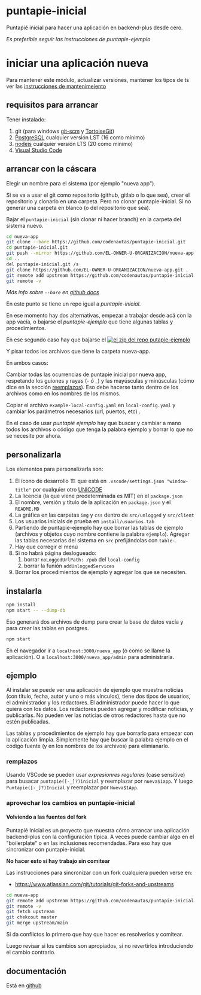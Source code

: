 # puntapie-inicial

Puntapié inicial para hacer una aplicación en backend-plus desde cero. 

*Es preferible seguir las instrucciones de puntapie-ejemplo*

# iniciar una aplicación nueva

Para mantener este módulo, actualizar versiones, mantener los tipos de ts ver las [instrucciones de mantenimeiento](docs/mantenimiento.md)

## requisitos para arrancar

Tener instalado:
   1. git (para windows [git-scm](https://git-scm.com/) y [TortoiseGit](https://tortoisegit.org/))
   2. [PostgreSQL](https://www.postgresql.org/) cualquier versión LST (16 como mínimo)
   3. [nodejs](https://nodejs.org/es/) cualquier versión LTS (20 como mínimo)
   4. [Visual Studio Code](https://code.visualstudio.com/)

## arrancar con la cáscara

Elegir un nombre para el sistema (por ejemplo "nueva app"). 

Si se va a usar el git como repositorio (github, gitlab o lo que sea),
crear el repositorio y clonarlo en una carpeta. Pero no clonar puntapie-inicial. 
Si no generar una carpeta en blanco (o del repositorio que sea).

Bajar el `puntapie-inicial` (sin clonar ni hacer branch) en la carpeta del sistema nuevo. 

```sh
cd nueva-app
git clone --bare https://github.com/codenautas/puntapie-inicial.git
cd puntapie-inicial.git
git push --mirror https://github.com/EL-OWNER-U-ORGANIZACION/nueva-app.git
cd ..
del puntapie-inicial.git /s
git clone https://github.com/EL-OWNER-U-ORGANIZACION/nueva-app.git .
git remote add upstream https://github.com/codenautas/puntapie-inicial.git
git remote -v
```
_Más info sobre `--bare` en [github docs](https://docs.github.com/es/repositories/creating-and-managing-repositories/duplicating-a-repository)_

En este punto se tiene un repo igual a _puntapie-inicial_. 

En ese momento hay dos alternativas, empezar a trabajar desde acá con la app vacía,
o bajarse el _puntapie-ejemplo_ que tiene algunas tablas y procedimientos. 

En ese segundo caso hay que bajarse el [![el zip del repo putapie-ejemplo](code-download.png)](https://github.com/codenautas/puntapie-ejemplo/archive/refs/heads/master.zip)

Y pisar todos los archivos que tiene la carpeta nueva-app.

En ambos casos:

Cambiar todas las ocurrencias de puntapie inicial por nueva app, 
respetando los guiones y rayas (- ó _) y las mayúsculas y minúsculas
(cómo dice en la sección [reemplazos](#reemplazos)). 
Eso debe hacerse tanto dentro de los archivos como en los nombres de los mismos. 

Copiar el archivo `example-local-config.yaml` en `local-config.yaml` 
y cambiar los parámetros necesarios (url, puertos, etc) .

En el caso de usar _puntapié ejemplo_ hay que buscar y cambiar a mano
todos los archivos o código que tenga la palabra ejemplo y borrar lo que no se necesite por ahora. 

## personalizarla

Los elementos para personalizarla son:
   1. El ícono de desarrollo 🏗 que está en `.vscode/settings.json "window-title"` 
   por cualquier otro [UNICODE](http://amp-what.com)
   2. La licencia (la que viene predeterminada es MIT) en el `package.json`
   3. El nombre, versión y título de la aplicación en `package.json` y el `README.MD`
   4. La gráfica en las carpetas `img` y `css` dentro de `src/unlogged` y `src/client` 
   5. Los usuarios inicials de prueba en `install/usuarios.tab`
   6. Partiendo de puntapie-ejemplo hay que borrar las tablas de ejemplo (archivos y objetos cuyo nombre contiene la palabra `ejemplo`).
   Agregar las tablas necesarias del sistema en `src` prefijándolas con `table-`. 
   7. Hay que corregir el menú
   8. Si no habrá página deslogueado:
      1. borrar `noLoggedUrlPath: /pub` del `local-config`
      2. borrar la funión `addUnloggedServices`
   9. Borrar los procedimientos de ejemplo y agregar los que se necesiten.

## instalarla

```sh
npm install
npm start -- --dump-db
```
Eso generará dos archivos de dump para crear la base de datos vacía y para crear las tablas en postgres.

```sh
npm start
```

En el navegador ir a `localhost:3000/nueva_app` (o como se llame la aplicación). O a `localhost:3000/nueva_app/admin` 
para administrarla. 

## ejemplo

Al instalar se puede ver una aplicación de ejemplo que muestra noticias (con título, fecha, autor y uno o más vínculos),
tiene dos tipos de usuarios, el administrador y los redactores. El administrador puede hacer lo que quiera con los datos.
Los redactores pueden agregar y modificar noticias, y publicarlas. 
No pueden ver las noticias de otros redactores hasta que no estén publicadas. 

Las tablas y procedimientos de ejemplo hay que borrarlo para empezar con la aplicación limpia. 
Simplemente hay que buscar la palabra ejemplo en el código fuente (y en los nombres de los archivos) para elimianarlo. 

### remplazos

Usando VSCode se pueden usar *expresionres regulares* (case sensitive) para busacar `puntapie([-_]?)inicial` y reemplazar por `nueva$1app`. Y luego `Puntapie([-_]?)Inicial` y reemplazar por `Nueva$1App`. 

### aprovechar los cambios en puntapie-inicial 
#### Volviendo a las fuentes del fork

Puntapié Inicial es un proyecto que muestra cómo arrancar una aplicación backend-plus con la configuración típica. 
A veces puede cambiar algo en el "boilerplate" o en las inclusiones recomendadas. 
Para eso hay que sincronizar con puntapie-inicial. 

**No hacer esto si hay trabajo sin comitear**

Las instrucciones para sincronizar con un fork cualquiera pueden verse en:
   * https://www.atlassian.com/git/tutorials/git-forks-and-upstreams

```sh
cd nueva-app
git remote add upstream https://github.com/codenautas/puntapie-inicial.git
git remote -v
git fetch upstream
git chekcout master
git merge upstream/main
```

Si da conflictos lo primero que hay que hacer es resolverlos y comitear. 

Luego revisar si los cambios son apropiados, si no revertirlos introduciendo el cambio contrario. 


## documentación

Está en [github](https://github.com/codenautas/backend-plus/blob/master/LEEME.md)
